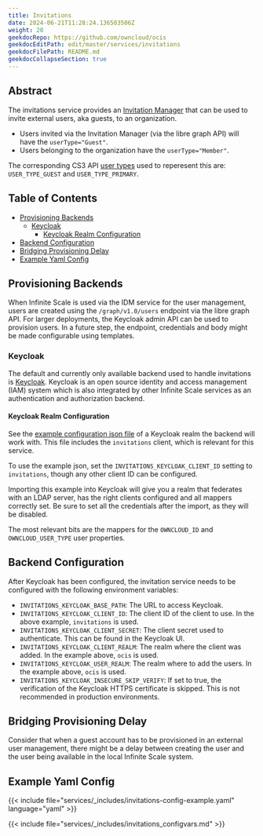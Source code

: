 ```yaml
---
title: Invitations
date: 2024-06-21T11:28:24.136503506Z
weight: 20
geekdocRepo: https://github.com/owncloud/ocis
geekdocEditPath: edit/master/services/invitations
geekdocFilePath: README.md
geekdocCollapseSection: true
---
```


<!-- Do not edit this file, it is autogenerated. Edit the service README.md instead -->

## Abstract


The invitations service provides an [Invitation Manager](https://learn.microsoft.com/en-us/graph/api/invitation-post?view=graph-rest-1.0&tabs=http) that can be used to invite external users, aka guests, to an organization.

*   Users invited via the Invitation Manager (via the libre graph API) will have the `userType="Guest"`.
*   Users belonging to the organization have the `userType="Member"`.

The corresponding CS3 API [user types](https://cs3org.github.io/cs3apis/#cs3.identity.user.v1beta1.UserType) used to reperesent this are: `USER_TYPE_GUEST` and `USER_TYPE_PRIMARY`.


## Table of Contents

* [Provisioning Backends](#provisioning-backends)
  * [Keycloak](#keycloak)
    * [Keycloak Realm Configuration](#keycloak-realm-configuration)
* [Backend Configuration](#backend-configuration)
* [Bridging Provisioning Delay](#bridging-provisioning-delay)
* [Example Yaml Config](#example-yaml-config)

## Provisioning Backends

When Infinite Scale is used via the IDM service for the user management, users are created using the `/graph/v1.0/users` endpoint via the libre graph API. For larger deployments, the Keycloak admin API can be used to provision users. In a future step, the endpoint, credentials and body might be made configurable using templates.

### Keycloak

The default and currently only available backend used to handle invitations is [Keycloak](https://www.keycloak.org/). Keycloak is an open source identity and access management (IAM) system which is also integrated by other Infinite Scale services as an authentication and authorization backend.

#### Keycloak Realm Configuration

<!--- Note that the link below must be an absolute URL and not a relative file path --->

See the [example configuration json file](https://github.com/owncloud/ocis/blob/master/services/invitations/md-sources/example-realm.json) of a Keycloak realm the backend will work with. This file includes the `invitations` client, which is relevant for this service.

To use the example json, set the `INVITATIONS_KEYCLOAK_CLIENT_ID` setting to `invitations`, though any other client ID can be configured. 

Importing this example into Keycloak will give you a realm that federates with an LDAP server, has the right
clients configured and all mappers correctly set. Be sure to set all the credentials after the import,
as they will be disabled.

The most relevant bits are the mappers for the `OWNCLOUD_ID` and `OWNCLOUD_USER_TYPE` user properties.

## Backend Configuration

After Keycloak has been configured, the invitation service needs to be configured with the following environment variables:

* `INVITATIONS_KEYCLOAK_BASE_PATH`: The URL to access Keycloak.
* `INVITATIONS_KEYCLOAK_CLIENT_ID`: The client ID of the client to use. In the above example, `invitations` is used.
* `INVITATIONS_KEYCLOAK_CLIENT_SECRET`: The client secret used to authenticate. This can be found in the Keycloak UI.
* `INVITATIONS_KEYCLOAK_CLIENT_REALM`: The realm where the client was added. In the example above, `ocis` is used.
* `INVITATIONS_KEYCLOAK_USER_REALM`: The realm where to add the users. In the example above, `ocis` is used.
* `INVITATIONS_KEYCLOAK_INSECURE_SKIP_VERIFY`: If set to true, the verification of the Keycloak HTTPS certificate is skipped. This is not recommended in production environments.

## Bridging Provisioning Delay

Consider that when a guest account has to be provisioned in an external user management, there might be a delay between creating the user and the user being available in the local Infinite Scale system.
## Example Yaml Config
{{< include file="services/_includes/invitations-config-example.yaml"  language="yaml" >}}

{{< include file="services/_includes/invitations_configvars.md" >}}

